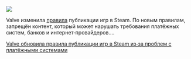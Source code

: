 <!--2025-07-17 14:55:50-->
<div class="yb">
  <div class="rss habr"><img src="https://habrastorage.org/getpro/habr/upload_files/419/06f/cd5/41906fcd574d221ad8b23a91d6b51545.png" /><p>Valve изменила <a href="https://automaton-media.com/en/news/steam-rules-updated-to-prohibit-content-that-violates-rules-set-forth-by-payment-processors-and-banks/" rel="noopener noreferrer nofollow">правила</a> публикации игр в&nbsp;Steam. По&nbsp;новым правилам, запрещён контент, который может нарушать требования платёжных систем, банков и интернет‑провайдеров.... <p class="titl"><a href="https://habr.com/ru/news/928702/?utm_source=habrahabr&utm_medium=rss&utm_campaign=928702">Valve обновила правила публикации игр в Steam из‑за проблем с платёжными системами</a></p></div>
</div>
